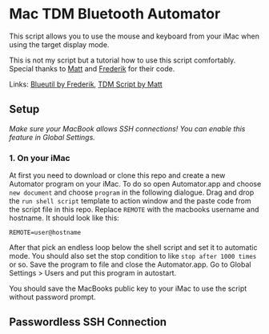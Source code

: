 # Mac TDM Bluetooth Automator

This script allows you to use the mouse and keyboard from your iMac when using the target display mode.

This is not my script but a tutorial how to use this script comfortably. Special thanks to [Matt](mailto:matt@geekbox.ch) and [Frederik](mailto:ego@frederikseiffert.de) for their code.

Links: [Blueutil by Frederik](http://www.frederikseiffert.de/blueutil/), [TDM Script by Matt](http://geekbox.ch/target-display-imac-macbook/)

## Setup

_Make sure your MacBook allows SSH connections! You can enable this feature in Global Settings._

### 1. On your iMac

At first you need to download or clone this repo and create a new Automator program on your iMac. To do so open Automator.app and choose `new document` and choose `program` in the following dialogue. Drag and drop the `run shell script` template to action window and the paste code from the script file in this repo. Replace `REMOTE` with the macbooks username and hostname. It should look like this:

`REMOTE=user@hostname`

After that pick an endless loop below the shell script and set it to automatic mode. You should also set the stop condition to like `stop after 1000 times` or so. Save the program to file and close the Automator.app. Go to Global Settings > Users and put this program in autostart.

You should save the MacBooks public key to your iMac to use the script without password prompt.

## Passwordless SSH Connection
